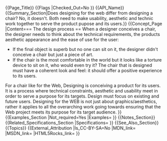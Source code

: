 {{Page_Title}}
{{Flags
|Checked_Out=No
}}
{{API_Name}}
{{Summary_Section|Does designing for the web differ from designing a chair? No, it doesn't. Both need to make usability, aesthetic and technic work together to serve the product pupose and its users.}}
{{Concept_Page
|Content=== The design process == 
When a designer conceives a chair, the designer needs to think about the technical requirements, the products aesthetic appearance and the ease of use for the user:
* If the final object is superb but no one can sit on it, the designer didn't conceive a chair but just a piece of art. 
* If the chair is the most comfortable in the world but it looks like a torture device to sit on it, who would even try it? The chair that is designed must have a coherent look and feel: it should offer a positive experience to its users.

For a chair like for the Web, Designing is conceiving a product for its users. It is a process where technical constraints, aesthetic and usability meet in order to serve a purpose for its targets. Design must focus on existing and future users. Designing for the WEB is not just about graphics/aesthetics, rather it applies to all the overarching work going towards ensuring that the Web project meets its purpose for its target audience.
}}
{{Examples_Section
|Not_required=Yes
|Examples=
}}
{{Notes_Section}}
{{Related_Specifications_Section
|Specifications=
}}
{{See_Also_Section}}
{{Topics}}
{{External_Attribution
|Is_CC-BY-SA=No
|MDN_link=
|MSDN_link=
|HTML5Rocks_link=
}}